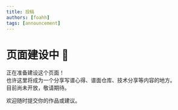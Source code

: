 ```yaml
---
title: 投稿
authors: [foahh]
tags: [announcement]
---
```


# 页面建设中 🚧

正在准备建设这个页面！  
也许这里将成为一个分享写谱心得、谱面仓库、技术分享等内容的地方。  
目前尚未开放，敬请期待。

欢迎随时提交你的作品或建议。

<!-- truncate -->
